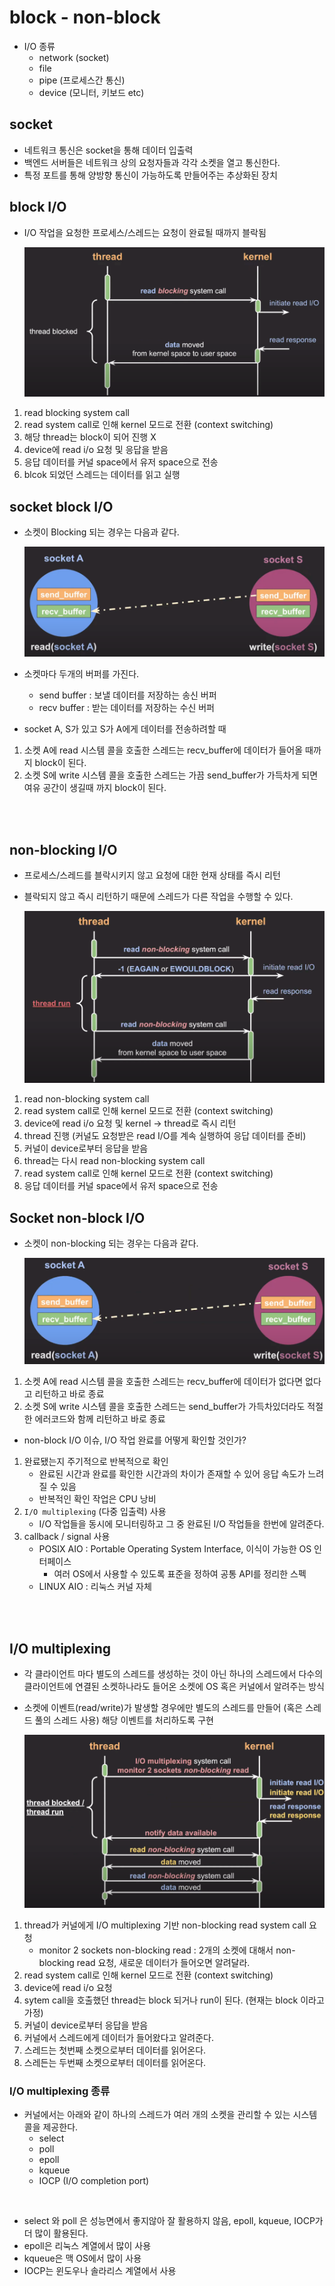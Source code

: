 # block - non-block
- I/O 종류
  - network (socket)
  - file
  - pipe (프로세스간 통신)
  - device (모니터, 키보드 etc)
  
## socket
- 네트워크 통신은 socket을 통해 데이터 입출력
- 백엔드 서버들은 네트워크 상의 요청자들과 각각 소켓을 열고 통신한다.
- 특정 포트를 통해 양방향 통신이 가능하도록 만들어주는 추상화된 장치


## block I/O
- I/O 작업을 요청한 프로세스/스레드는 요청이 완료될 때까지 블락됨
  
  ![img.png](img%2Fblock%2Fimg.png)

1. read blocking system call
2. read system call로 인해 kernel 모드로 전환 (context switching)
3. 해당 thread는 block이 되어 진행 X
4. device에 read i/o 요청 및 응답을 받음
5. 응답 데이터를 커널 space에서 유저 space으로 전송
6. blcok 되었던 스레드는 데이터를 읽고 실행

## socket block I/O
- 소켓이 Blocking 되는 경우는 다음과 같다.

    ![img.png](img/block/img_1.png)

- 소켓마다 두개의 버퍼를 가진다.
  - send buffer : 보낼 데이터를 저장하는 송신 버퍼
  - recv buffer : 받는 데이터를 저장하는 수신 버퍼
- socket A, S가 있고 S가 A에게 데이터를 전송하려할 때 
1. 소켓 A에 read 시스템 콜을 호출한 스레드는 recv_buffer에 데이터가 들어올 때까지 block이 된다.
2. 소켓 S에 write 시스템 콜을 호출한 스레드는 가끔 send_buffer가 가득차게 되면 여유 공간이 생길때 까지 block이 된다.

<br><br>

## non-blocking I/O
- 프로세스/스레드를 블락시키지 않고 요청에 대한 현재 상태를 즉시 리턴
- 블락되지 않고 즉시 리턴하기 때문에 스레드가 다른 작업을 수행할 수 있다.

  ![img.png](img/block/img_2.png)

1. read non-blocking system call
2. read system call로 인해 kernel 모드로 전환 (context switching)
3. device에 read i/o 요청 및 kernel -> thread로 즉시 리턴
4. thread 진행 (커널도 요청받은 read I/O를 계속 실행하여 응답 데이터를 준비)
5. 커널이 device로부터 응답을 받음
6. thread는 다시 read non-blocking system call
7. read system call로 인해 kernel 모드로 전환 (context switching)
8. 응답 데이터를 커널 space에서 유저 space으로 전송

## Socket non-block I/O
- 소켓이 non-blocking 되는 경우는 다음과 같다.

  ![img.png](img/block/img_3.png)

1. 소켓 A에 read 시스템 콜을 호출한 스레드는 recv_buffer에 데이터가 없다면 없다고 리턴하고 바로 종료
2. 소켓 S에 write 시스템 콜을 호출한 스레드는 send_buffer가 가득차있더라도 적절한 에러코드와 함께 리턴하고 바로 종료

- non-block I/O 이슈, I/O 작업 완료를 어떻게 확인할 것인가?
1. 완료됐는지 주기적으로 반복적으로 확인
   - 완료된 시간과 완료를 확인한 시간과의 차이가 존재할 수 있어 응답 속도가 느려질 수 있음
   - 반복적인 확인 작업은 CPU 낭비
2. `I/O multiplexing` (다중 입출력) 사용
   - I/O 작업들을 동시에 모니터링하고 그 중 완료된 I/O 작업들을 한번에 알려준다.
3. callback / signal 사용
   - POSIX AIO : Portable Operating System Interface, 이식이 가능한 OS 인터페이스
     - 여러 OS에서 사용할 수 있도록 표준을 정하여 공통 API를 정리한 스펙 
   - LINUX AIO : 리눅스 커널 자체

<br><br>

## I/O multiplexing
- 각 클라이언트 마다 별도의 스레드를 생성하는 것이 아닌 하나의 스레드에서 다수의 클라이언트에 연결된 소켓하나라도 들어온 소켓에 OS 혹은 커널에서 알려주는 방식
- 소켓에 이벤트(read/write)가 발생할 경우에만 별도의 스레드를 만들어 (혹은 스레드 풀의 스레드 사용) 해당 이벤트를 처리하도록 구현
    
  ![img.png](img/block/img_4.png)

1. thread가 커널에게 I/O multiplexing 기반 non-blocking read system call 요청
   - monitor 2 sockets non-blocking read : 2개의 소켓에 대해서 non-blocking read 요청, 새로운 데이터가 들어오면 알려달라.
2. read system call로 인해 kernel 모드로 전환 (context switching)
3. device에 read i/o 요청
4. sytem call을 호출했던 thread는 block 되거나 run이 된다. (현재는 block 이라고 가정)
5. 커널이 device로부터 응답을 받음
6. 커널에서 스레드에게 데이터가 들어왔다고 알려준다.
7. 스레드는 첫번째 소켓으로부터 데이터를 읽어온다.
8. 스레든는 두번째 소켓으로부터 데이터를 읽어온다.

### I/O multiplexing 종류
- 커널에서는 아래와 같이 하나의 스레드가 여러 개의 소켓을 관리할 수 있는 시스템 콜을 제공한다. 
  - select
  - poll
  - epoll
  - kqueue
  - IOCP (I/O completion port)

<br>

- select 와 poll 은 성능면에서 좋지않아 잘 활용하지 않음, epoll, kqueue, IOCP가 더 많이 활용된다.
- epoll은 리눅스 계열에서 많이 사용
- kqueue은 맥 OS에서 많이 사용
- IOCP는 윈도우나 솔라리스 계열에서 사용


